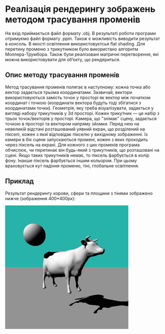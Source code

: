 # Реалізація рендерингу зображень методом трасування променів

На вхід приймається файл формату .obj. В результаті роботи програми отримуємо файл формату .ppm. Також є можливість виводити результат в консоль. В якості освітлення використовуєтсья flat shading. Для перетину променю з трикутником було використано алгоритм Моллера-Трумбора. Також були реалізовані матричні перетворення, які можна використовувати для об’єкту, що рендериться. 

## Опис методу трасування променів

Метод трасування променів полягає в наступному: кожна точка або вектор задається трьома координатами. Зазвичай, вектори використовуються замість точок у просторі як вектор між початком координат і точкою (координати вектора будуть тоді збігатися з координатами точки). Геометрія, яку треба візуалізувати, задається у вигляді набору трикутників у 3d просторі. Кожен трикутник — це набір з трьох точок/векторів у просторі. Камера, що "знімає" сцену, задається точкою в просторі та вектором напряму зйомки. Перед нею на невеликій відстані розташований уявний екран, що розділений на пікселі, кожен з якиї відповідає пікселю у вихідному зображенні. Із камери в бік сцени запускаються промені, кожен з яких проходить через піксель на екрані. Для кожного з цих променів програма обчислює, чи перетинає він будь-який з трикутників, що розташовані на сцені. Якщо таких трикутників немає, то піксель фарбується в колір фону. Інакше піксель фарбується іншим кольором. При цьому враховується кут падіння променю, тіні, глобальне освітлення.

## Приклад

Результат рендерингу корови, сфери та площини з тінями зображено нижче (зображення 400*400px):


![Result image](https://github.com/Andrew10x/GraphicProject/blob/master/res.jpg)
